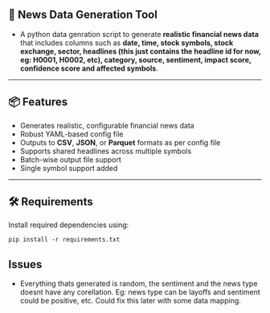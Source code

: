 ## 📰 News Data Generation Tool

- A python data genration script to generate **realistic financial news data** that includes columns such as **date, time, stock symbols, stock exchange, sector, headlines (this just contains the headline id for now, eg: H0001, H0002, etc), category, source, sentiment, impact score, confidence score and affected symbols**. 
---

## 📦 Features

- Generates realistic, configurable financial news data
- Robust YAML-based config file
- Outputs to **CSV**, **JSON**, or **Parquet** formats as per config file
- Supports shared headlines across multiple symbols
- Batch-wise output file support
- Single symbol support added

---

## 🛠️ Requirements

Install required dependencies using:

```
pip install -r requirements.txt
```

## Issues

- Everything thats generated is random, the sentiment and the news type doesnt have any corellation. Eg: news type can be layoffs and sentiment could be positive, etc. Could fix this later with some data mapping.
